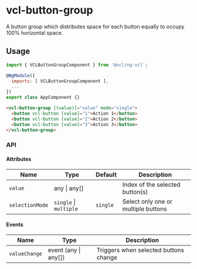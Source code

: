 # vcl-button-group

A button group which distributes space for each button equally to occupy 100% horizontal space.

## Usage

```js
import { VCLButtonGroupComponent } from '@vcl/ng-vcl';

@NgModule({
  imports: [ VCLButtonGroupComponent ],
  ...
})
export class AppComponent {}
```

```html
<vcl-button-group [(value)]="value" mode="single">
  <button vcl-button [value]="1">Action 1</button>
  <button vcl-button [value]="2">Action 2</button>
  <button vcl-button [value]="3">Action 3</button>
</vcl-button-group>
```

### API

#### Attributes

| Name                  | Type                           | Default  | Description
| --------------------- | ----------------------         | -------- |--------------
| `value`               | any &#124; any[]               |          | Index of the selected button(s)
| `selectionMode`       | `single` \| `multiple`         | `single` | Select only one or multiple buttons

#### Events

| Name                  | Type                           | Description
| -                     | -                              | -
| `valueChange`         | event (any &#124; any[])       | Triggers when selected buttons change
